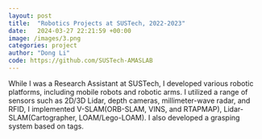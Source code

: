 ```yaml
---
layout: post
title:  "Robotics Projects at SUSTech, 2022-2023"
date:   2024-03-27 22:21:59 +00:00
image: /images/3.png
categories: project
author: "Dong Li"
code: https://github.com/SUSTech-AMASLAB
---
```


While I was a Research Assistant at SUSTech, I developed various robotic platforms, including mobile robots and robotic arms. I utilized a range of sensors such as 2D/3D Lidar, depth cameras, millimeter-wave radar, and RFID, I implemented V-SLAM(ORB-SLAM, VINS, and RTAPMAP), Lidar-SLAM(Cartographer, LOAM/Lego-LOAM). I also developed a grasping system based on tags.
